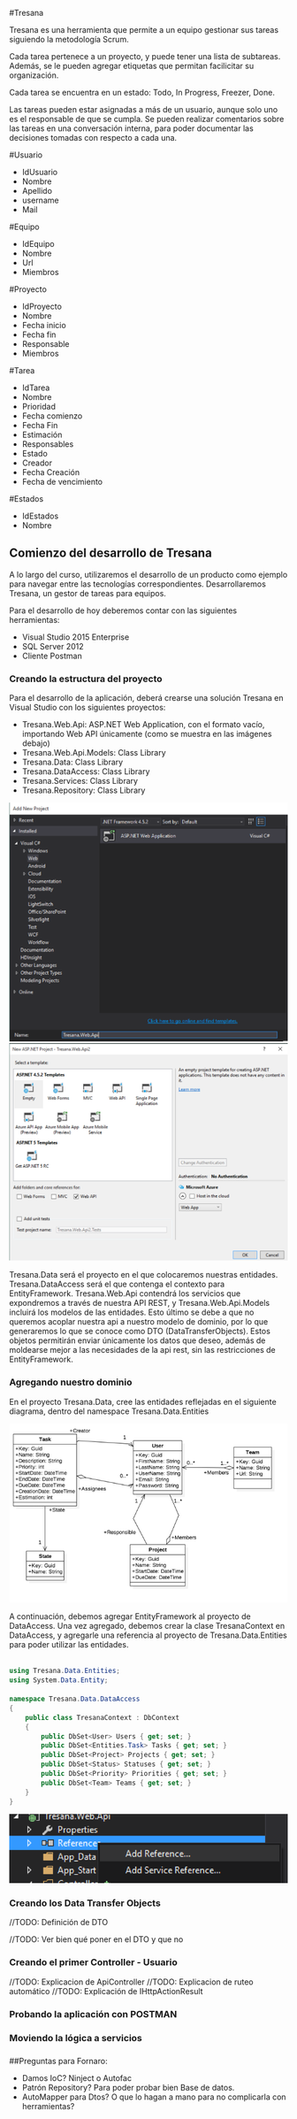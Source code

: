 #Tresana

Tresana es una herramienta que permite a un equipo gestionar sus tareas siguiendo la metodología Scrum.

Cada tarea pertenece a un proyecto, y puede tener una lista de subtareas. Además, se le pueden agregar etiquetas que permitan facilicitar su organización.

Cada tarea se encuentra en un estado: Todo, In Progress, Freezer, Done.

Las tareas pueden estar asignadas a más de un usuario, aunque solo uno es el responsable de que se cumpla. Se pueden realizar comentarios sobre las tareas en una conversación interna, para poder documentar las decisiones tomadas con respecto a cada una.

#Usuario

- IdUsuario
- Nombre
- Apellido
- username
- Mail

#Equipo

- IdEquipo
- Nombre
- Url
- Miembros

#Proyecto

- IdProyecto 
- Nombre
- Fecha inicio
- Fecha fin
- Responsable
- Miembros

#Tarea

- IdTarea
- Nombre
- Prioridad
- Fecha comienzo
- Fecha Fin
- Estimación
- Responsables
- Estado
- Creador
- Fecha Creación
- Fecha de vencimiento

#Estados

- IdEstados
- Nombre

## Comienzo del desarrollo de Tresana

A lo largo del curso, utilizaremos el desarrollo de un producto como ejemplo para navegar entre las tecnologías correspondientes.
Desarrollaremos Tresana, un gestor de tareas para equipos.

Para el desarrollo de hoy deberemos contar con las siguientes herramientas:
 - Visual Studio 2015 Enterprise
 - SQL Server 2012
 - Cliente Postman

### Creando la estructura del proyecto

Para el desarrollo de la aplicación, deberá crearse una solución Tresana en Visual Studio con los siguientes proyectos:
 - Tresana.Web.Api: ASP.NET Web Application, con el formato vacío, importando Web API únicamente (como se muestra en las imágenes debajo)
 - Tresana.Web.Api.Models: Class Library
 - Tresana.Data: Class Library
 - Tresana.DataAccess: Class Library
 - Tresana.Services: Class Library
 - Tresana.Repository: Class Library

![](lib/img/Tresana/WebApplication.png)
![](lib/img/Tresana/EmptyWebApi.png)

Tresana.Data será el proyecto en el que colocaremos nuestras entidades. Tresana.DataAccess será el que contenga el contexto para EntityFramework. Tresana.Web.Api contendrá los servicios que expondremos a través de nuestra API REST, y Tresana.Web.Api.Models incluirá los modelos de las entidades. Esto último se debe a que no queremos acoplar nuestra api a nuestro modelo de dominio, por lo que generaremos lo que se conoce como DTO (DataTransferObjects). Estos objetos permitirán enviar únicamente los datos que deseo, además de moldearse mejor a las necesidades de la api rest, sin las restricciones de EntityFramework.

### Agregando nuestro dominio
En el proyecto Tresana.Data, cree las entidades reflejadas en el siguiente diagrama, dentro del namespace Tresana.Data.Entities

![](lib/img/Tresana/UMLClasses.png)

A continuación, debemos agregar EntityFramework al proyecto de DataAccess. Una vez agregado, debemos crear la clase TresanaContext en DataAccess, y agregarle una referencia al proyecto de Tresana.Data.Entities para poder utilizar las entidades.

```C#

using Tresana.Data.Entities;
using System.Data.Entity;

namespace Tresana.Data.DataAccess
{
    public class TresanaContext : DbContext
    {
        public DbSet<User> Users { get; set; }
        public DbSet<Entities.Task> Tasks { get; set; }
        public DbSet<Project> Projects { get; set; }
        public DbSet<Status> Statuses { get; set; }
        public DbSet<Priority> Priorities { get; set; }
        public DbSet<Team> Teams { get; set; }
    }
}
```

![](lib/img/Tresana/EntitiesProjectReference.png)

### Creando los Data Transfer Objects

//TODO: Definición de DTO

//TODO: Ver bien qué poner en el DTO y que no

### Creando el primer Controller - Usuario

//TODO: Explicacion de ApiController
//TODO: Explicacion de ruteo automático
//TODO: Explicación de IHttpActionResult

### Probando la aplicación con POSTMAN

### Moviendo la lógica a servicios

### 

##Preguntas para Fornaro:

- Damos IoC? Ninject o Autofac
- Patrón Repository? Para poder probar bien Base de datos.
- AutoMapper para Dtos? O que lo hagan a mano para no complicarla con herramientas?

